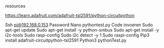 resources

https://learn.adafruit.com/adafruit-tsl2591/python-circuitpython


Ssh pi@192.168.0.153
Password
Nano pythontest.py
Code invoeren
Sudo apt-get update
Sudo apt-get install -y python-smbus
Sudo apt-get install -y i2c-tools
Sudo rasp-config
Sudo i2c detect -y 1
Sudo raspi-config
Pip3 install adafruit-circuitpython-tsl2591
Python3 pythonTest.py
